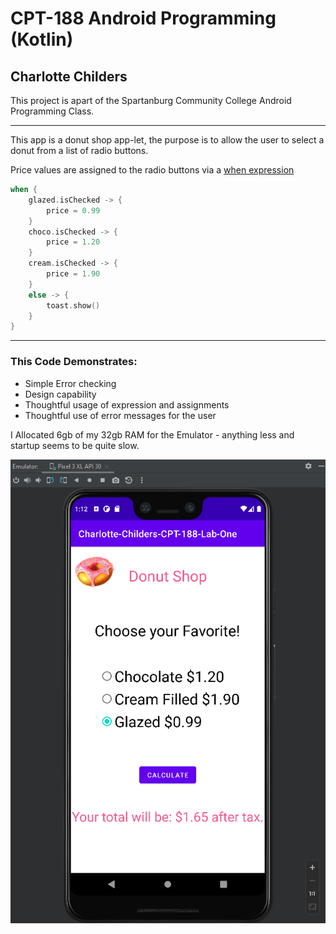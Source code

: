 # CPT-188 Android Programming (Kotlin)
## Charlotte Childers

This project is apart of the Spartanburg Community College Android Programming
Class. 

---

This app is a donut shop app-let, the purpose is to allow the user to select
a donut from a list of radio buttons.

Price values are assigned to the radio buttons via a [when expression](https://kotlinlang.org/docs/control-flow.html#when-expression)


```kotlin
when {
    glazed.isChecked -> {
        price = 0.99
    }
    choco.isChecked -> {
        price = 1.20
    }
    cream.isChecked -> {
        price = 1.90
    }
    else -> {
        toast.show()
    }
}
```

---

### This Code Demonstrates:

- Simple Error checking
- Design capability
- Thoughtful usage of expression and assignments
- Thoughtful use of error messages for the user


I Allocated 6gb of my 32gb RAM for the Emulator - anything less and startup seems to be quite slow.

![Screenshot of the running program](img.png)
